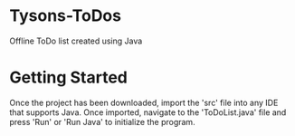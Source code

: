 # Tysons-ToDos
 Offline ToDo list created using Java

 # Getting Started
Once the project has been downloaded, import the 'src' file into any IDE that supports Java. Once imported, navigate to the 'ToDoList.java' file and press 'Run' or 'Run Java' to initialize the program.
